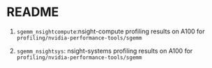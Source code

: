 # README



1. `sgemm_nsightcompute`:nsight-compute profiling results on A100 for `profiling/nvidia-performance-tools/sgemm` 

1. `sgemm_nsightsys`: nsight-systems profiling results on A100 for `profiling/nvidia-performance-tools/sgemm`
